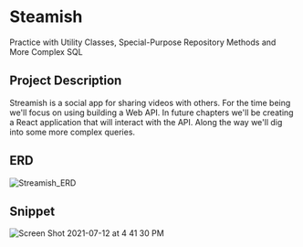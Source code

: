 # Steamish

Practice with Utility Classes, Special-Purpose Repository Methods and More Complex SQL

## Project Description
Streamish is a social app for sharing videos with others. For the time being we'll focus on using building a Web API. In future chapters we'll be creating a React application that will interact with the API. Along the way we'll dig into some more complex queries.

## ERD
![Streamish_ERD](https://user-images.githubusercontent.com/78938657/124765068-9c977680-df03-11eb-8103-ac57608dd804.png)

## Snippet
![Screen Shot 2021-07-12 at 4 41 30 PM](https://user-images.githubusercontent.com/78938657/125353065-111d4b80-e330-11eb-8651-ef97177bde7b.png)

